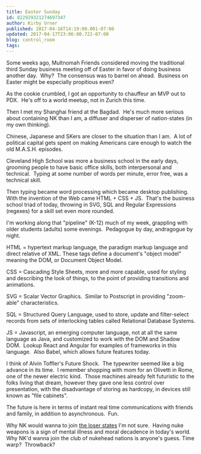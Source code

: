 ```yaml
---
title: Easter Sunday
id: 822929321274697347
author: Kirby Urner
published: 2017-04-16T14:19:00.001-07:00
updated: 2017-04-17T23:06:00.722-07:00
blog: control_room
tags: 
---
```


Some weeks ago, Multnomah Friends considered moving the traditional third Sunday business meeting off of Easter in favor of doing business another day.  Why?  The consensus was to barrel on ahead.  Business on Easter might be especially propitious even?

As the cookie crumbled, I got an opportunity to chauffeur an MVP out to PDX.  He's off to a world meetup, not in Zurich this time.

Then I met my Shanghai friend at the Bagdad.  He's much more serious about containing NK than I am, a diffuser and disperser of nation-states (in my own thinking).

Chinese, Japanese and SKers are closer to the situation than I am.  A lot of political capital gets spent on making Americans care enough to watch the old M.A.S.H. episodes.

Cleveland High School was more a business school in the early days, grooming people to have basic office skills, both interpersonal and technical.  Typing at some number of words per minute, error free, was a technical skill.

Then typing became word processing which became desktop publishing. With the invention of the Web came HTML + CSS + JS.  That's the business school triad of today, throwing in SVG, SQL and Regular Expressions (regexes) for a skill set even more rounded.

I'm working along that "pipeline" (K-12) much of my week, grappling with older students (adults) some evenings.  Pedagogue by day, andragogue by night.

HTML = hypertext markup language, the paradigm markup language and direct relative of XML. These tags define a document's "object model" meaning the DOM, or Document Object Model.

CSS = Cascading Style Sheets, more and more capable, used for styling and describing the look of things, to the point of providing transitions and animations.

SVG = Scalar Vector Graphics.  Similar to Postscript in providing "zoom-able" characteristics.

SQL = Structured Query Language, used to store, update and filter-select records from sets of interlocking tables called Relational Database Systems.

JS = Javascript, an emerging computer language, not at all the same language as Java, and customized to work with the DOM and Shadow DOM.  Lookup React and Angular for examples of frameworks in this language.  Also Babel, which allows future features today.

I think of Alvin Toffler's Future Shock.  The typewriter seemed like a big advance in its time.  I remember shopping with mom for an Olivetti in Rome, one of the newer electric kind.  Those machines already felt futuristic to the folks living that dream, however they gave one less control over presentation, with the disadvantage of storing as hardcopy, in devices still known as "file cabinets".

The future is here in terms of instant real time communications with friends and family, in addition to asynchronous.  Fun.

Why NK would wanna to join [the loser states](http://4dsolutions.net/mycartoons/cartoon3.html) I'm not sure.  Having nuke weapons is a sign of mental illness and moral decadence in today's world.  Why NK'd wanna join the club of nukehead nations is anyone's guess. Time warp?  Throwback?